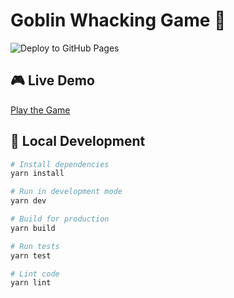 # Goblin Whacking Game 🎯

![Deploy to GitHub Pages](https://github.com/moveoutx/goblin-game/workflows/Deploy%20to%20GitHub%20Pages/badge.svg)

## 🎮 Live Demo
[Play the Game](https://moveoutx.github.io/goblin-game/)

## 🚀 Local Development
```bash
# Install dependencies
yarn install

# Run in development mode
yarn dev

# Build for production
yarn build

# Run tests
yarn test

# Lint code
yarn lint